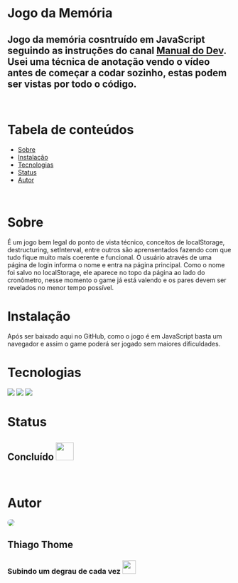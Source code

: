 # Jogo da Memória

## Jogo da memória cosntruído em JavaScript seguindo as instruções do canal [Manual do Dev](https://www.youtube.com/watch?v=NV88N1r2Qkg). Usei uma técnica de anotação vendo o vídeo antes de começar a codar sozinho, estas podem ser vistas por todo o código.
<br>

Tabela de conteúdos
=================
<!--ts-->
   * [Sobre](#Sobre)
   * [Instalação](#instalacao)
   * [Tecnologias](#tecnologias)
   * [Status](#status)
   * [Autor](#autor)
<!--te-->
<br>

# Sobre
É um jogo bem legal do ponto de vista técnico, conceitos de localStorage, destructuring, setInterval, entre outros são aprensentados fazendo com que tudo fique muito mais coerente e funcional. O usuário através de uma página de login informa o nome e entra na página principal. Como o nome foi salvo no localStorage, ele aparece no topo da página ao lado do cronômetro, nesse momento o game já está valendo e os pares devem ser revelados no menor tempo possível.
<br>

# Instalação
Após ser baixado aqui no GitHub, como o jogo é em JavaScript basta um navegador e assim o game poderá ser jogado sem maiores dificuldades.
<br>

# Tecnologias
![](https://img.shields.io/badge/JavaScript-F7DF1E?style=for-the-badge&logo=javascript&logoColor=black)
![](https://img.shields.io/badge/HTML5-E34F26?style=for-the-badge&logo=html5&logoColor=white)
![](https://img.shields.io/badge/CSS3-1572B6?style=for-the-badge&logo=css3&logoColor=white)
<br>

# Status

## Concluído <img style="width:40px" src="https://img.icons8.com/fluency/512/checkmark.png">
<br>

# Autor
 <img style="border-radius: 100%;" src="https://avatars.githubusercontent.com/u/73028089?s=400&u=d514ff503e6e3455c7ef2fcffb23b78dd8150aa2&v=4">
<br>

## Thiago Thome
### Subindo um degrau de cada vez <img style="width:30px" src="https://img.icons8.com/color/512/flex-biceps.png">